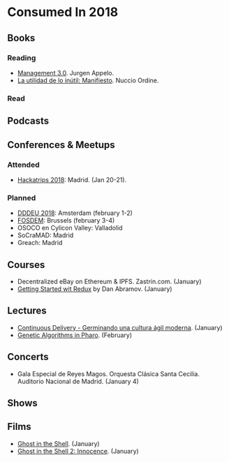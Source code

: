 # Consumed In 2018


## Books

### Reading

- [Management 3.0](). Jurgen Appelo.
- [La utilidad de lo inútil: Manifiesto](https://www.goodreads.com/book/show/19097397-la-utilidad-de-lo-in-til?ac). Nuccio Ordine.

### Read



## Podcasts

## Conferences & Meetups

### Attended

- [Hackatrips 2018](http://www.hackatrips.com/): Madrid. (Jan 20-21).

### Planned

- [DDDEU 2018](https://dddeurope.com/2018/): Amsterdam (february 1-2)
- [FOSDEM](https://fosdem.org/2018/): Brussels (february 3-4)
- OSOCO en Cylicon Valley: Valladolid
- SoCraMAD: Madrid
- Greach: Madrid

## Courses

- Decentralized eBay on Ethereum & IPFS. Zastrin.com. (January)
- [Getting Started wit Redux](https://egghead.io/courses/getting-started-with-redux) by Dan Abramov. (January)

## Lectures

- [Continuous Delivery - Germinando una cultura ágil moderna](http://www.eferro.net/2018/01/code-continious-delivery-germinando-una.html). (January)
- [Genetic Algorithms in Pharo](https://www.youtube.com/watch?v=ZB1U259wPaA). (February)

## Concerts

- Gala Especial de Reyes Magos. Orquesta Clásica Santa Cecilia. Auditorio Nacional de Madrid. (January 4)

## Shows

## Films

- [Ghost in the Shell](http://www.imdb.com/title/tt1219827/). (January)
- [Ghost in the Shell 2: Innocence](https://en.wikipedia.org/wiki/Ghost_in_the_Shell_2:_Innocence). (January)


